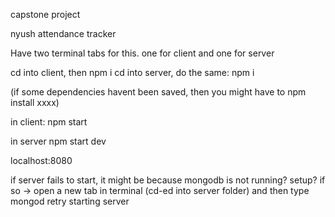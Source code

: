 capstone project

nyush attendance tracker

Have two terminal tabs for this. one for client and one for server

cd into client, then npm i 
cd into server, do the same: npm i

(if some dependencies havent been saved, then you might have to npm install xxxx)

in client:
npm start 

in server
npm start dev

localhost:8080

if server fails to start, it might be because mongodb is not running? setup?
if so -> open a new tab in terminal (cd-ed into server folder) and then type mongod
retry starting server

